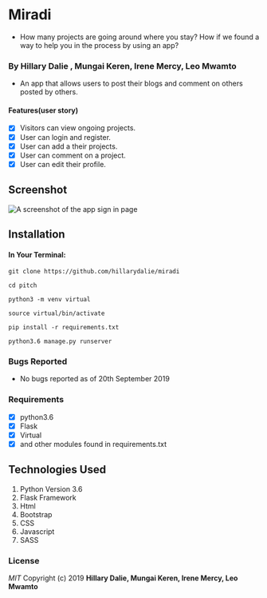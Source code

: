 # Miradi
- How many projects are going around where you stay? How if we found a way to help you in the process by using an app? 

### By Hillary Dalie , Mungai Keren, Irene Mercy, Leo Mwamto
-  An app that allows users to post their blogs and comment on others posted by others.

#### Features(user story)

- [x] Visitors can view ongoing projects.
- [x] User can login and register.
- [x] User can add a their projects.
- [x] User can comment on a project.
- [x] User can edit their profile.

## Screenshot

![A screenshot of the app sign in page](http://oegkenya.ckadvocates.co.ke/images/signin.png "Sign In Page")


## Installation
 #### In Your Terminal:

```git clone https://github.com/hillarydalie/miradi```

```cd pitch```

```python3 -m venv virtual```

```source virtual/bin/activate```

```pip install -r requirements.txt```

```python3.6 manage.py runserver```

### Bugs Reported
- No bugs reported as of 20th September 2019

### Requirements

- [x] python3.6
- [x] Flask
- [x] Virtual
- [x] and other modules found in requirements.txt

## Technologies Used
1. Python Version 3.6
2. Flask Framework
3. Html
4. Bootstrap
5. CSS
6. Javascript
7. SASS

### License
*MIT*
Copyright (c) 2019 **Hillary Dalie, Mungai Keren, Irene Mercy, Leo Mwamto**
        
